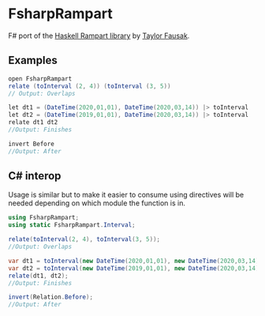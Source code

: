 # FsharpRampart
F# port of the [Haskell Rampart library](https://github.com/tfausak/rampart) by [Taylor Fausak](https://taylor.fausak.me/2020/03/13/relate-intervals-with-rampart/). 

## Examples

```csharp
open FsharpRampart
relate (toInterval (2, 4)) (toInterval (3, 5))
// Output: Overlaps
```

```csharp
let dt1 = (DateTime(2020,01,01), DateTime(2020,03,14)) |> toInterval
let dt2 = (DateTime(2019,01,01), DateTime(2020,03,14)) |> toInterval
relate dt1 dt2
//Output: Finishes
```

```csharp
invert Before
//Output: After
```

## C# interop
Usage is similar but to make it easier to consume using directives will be needed depending on which module the function is in.
```csharp
using FsharpRampart;
using static FsharpRampart.Interval;

relate(toInterval(2, 4), toInterval(3, 5));
//Output: Overlaps

var dt1 = toInterval(new DateTime(2020,01,01), new DateTime(2020,03,14));
var dt2 = toInterval(new DateTime(2019,01,01), new DateTime(2020,03,14));
relate(dt1, dt2);
//Output: Finishes

invert(Relation.Before);
//Output: After
```
